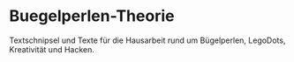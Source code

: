 # Buegelperlen-Theorie
Textschnipsel und Texte für die Hausarbeit rund um Bügelperlen, LegoDots, Kreativität und Hacken.
